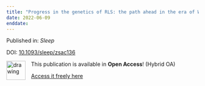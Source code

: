 ```yaml
---
title: "Progress in the genetics of RLS: the path ahead in the era of WGS."
date: 2022-06-09
enddate:
---
```


Published in: *Sleep*

DOI: [10.1093/sleep/zsac136](https://doi.org/10.1093/sleep/zsac136)

<img src="https://upload.wikimedia.org/wikipedia/commons/thumb/7/77/Open_Access_logo_PLoS_transparent.svg/800px-Open_Access_logo_PLoS_transparent.svg.png" alt="drawing" width="50" align="left"/> &nbsp;&nbsp;&nbsp;This publication is available in **Open Access**! (Hybrid OA)

&nbsp;&nbsp;&nbsp;<a href="https://academic.oup.com/sleep/advance-article-pdf/doi/10.1093/sleep/zsac136/43984758/zsac136.pdf">Access it freely here</a>


